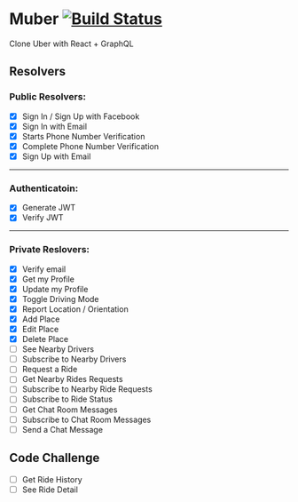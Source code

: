 # Muber [![Build Status](https://travis-ci.com/wooknick/muber.svg?branch=master)](https://travis-ci.com/wooknick/muber)

Clone Uber with React + GraphQL

## Resolvers

### Public Resolvers:

-   [x] Sign In / Sign Up with Facebook
-   [x] Sign In with Email
-   [x] Starts Phone Number Verification
-   [x] Complete Phone Number Verification
-   [x] Sign Up with Email

---

### Authenticatoin:

-   [x] Generate JWT
-   [x] Verify JWT

---

### Private Reslovers:

-   [x] Verify email
-   [x] Get my Profile
-   [x] Update my Profile
-   [x] Toggle Driving Mode
-   [x] Report Location / Orientation
-   [x] Add Place
-   [x] Edit Place
-   [x] Delete Place
-   [ ] See Nearby Drivers
-   [ ] Subscribe to Nearby Drivers
-   [ ] Request a Ride
-   [ ] Get Nearby Rides Requests
-   [ ] Subscribe to Nearby Ride Requests
-   [ ] Subscribe to Ride Status
-   [ ] Get Chat Room Messages
-   [ ] Subscribe to Chat Room Messages
-   [ ] Send a Chat Message

## Code Challenge

-   [ ] Get Ride History
-   [ ] See Ride Detail
